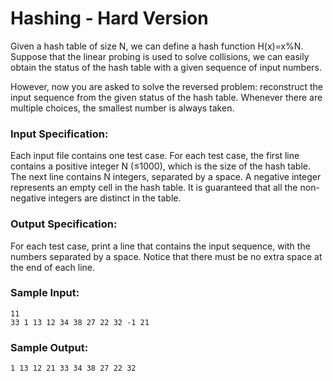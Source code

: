 # Hashing - Hard Version
Given a hash table of size N, we can define a hash function H(x)=x%N. Suppose that the linear probing is used to solve collisions, we can easily obtain the status of the hash table with a given sequence of input numbers.

However, now you are asked to solve the reversed problem: reconstruct the input sequence from the given status of the hash table. Whenever there are multiple choices, the smallest number is always taken.

### Input Specification:
Each input file contains one test case. For each test case, the first line contains a positive integer N (≤1000), which is the size of the hash table. The next line contains N integers, separated by a space. A negative integer represents an empty cell in the hash table. It is guaranteed that all the non-negative integers are distinct in the table.

### Output Specification:
For each test case, print a line that contains the input sequence, with the numbers separated by a space. Notice that there must be no extra space at the end of each line.

### Sample Input:
```
11
33 1 13 12 34 38 27 22 32 -1 21
```
### Sample Output:
```
1 13 12 21 33 34 38 27 22 32
```